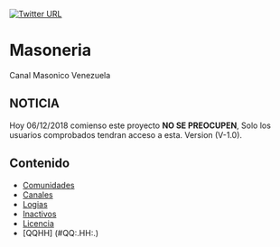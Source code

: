 [![Twitter URL](https://img.shields.io/twitter/url/http/shields.io.svg?style=social)](https://www.twitter.com/hackhit)
# Masoneria
Canal Masonico Venezuela

## NOTICIA
Hoy 06/12/2018 comienso este proyecto **NO SE PREOCUPEN**, Solo los usuarios comprobados tendran acceso a esta. Version (V-1.0).

## Contenido

* [Comunidades](#comunidades)
* [Canales](#canales)
* [Logias](#otros-temas)
* [Inactivos](#inactivos-o-enlaces-expirados)
* [Licencia](#licencia)
* [QQHH] (#QQ:.HH:.)
